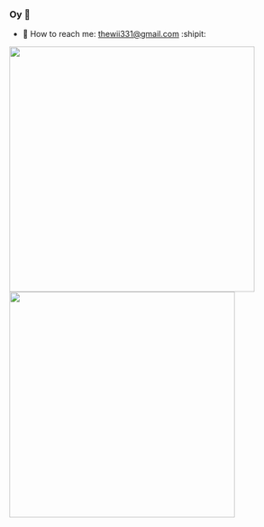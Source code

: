 ### Oy 👋 

- 📧 How to reach me: thewii331@gmail.com :shipit:

<div align="left">
    <img src="https://github-readme-stats.vercel.app/api?username=thewii&show_icons=true&include_all_commits=true&line_height=32&hide_border=true&theme=dracula" width="435"/>
    <img src="https://github-readme-stats.vercel.app/api/top-langs/?username=thewii&layout=compact&theme=dracula&hide_border=true" width="400" />
</div>

